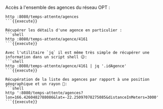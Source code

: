 Accès à l'ensemble des agences du réseau OPT :
```shell
http :8080/temps-attente/agences
```{{execute}}

Récupérer les détails d'une agence en particulier :
```shell
http :8080/temps-attente/agence/4161
```{{execute}}

Avec l'utilitaire `jq` il est même très simple de récupérer une information dans un script shell 😉:
```shell
http :8080/temps-attente/agence/4161 | jq '.idAgence'
```{{execute}}

Récupération de la liste des agences par rapport à une position géographique et un rayon 📍:
```shell
http ':8080/temps-attente/agences?lon=166.4260482788086&lat=-22.25097078275085&distanceInMeters=3000'
```{{execute}}

